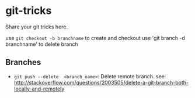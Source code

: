 # git-tricks
Share your git tricks here.

use `git checkout -b branchname` to create and checkout
use 'git branch -d branchname' to delete branch

## Branches
- `git push --delete  <branch_name>`: Delete remote branch.  see: http://stackoverflow.com/questions/2003505/delete-a-git-branch-both-locally-and-remotely

